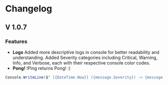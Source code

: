 # Changelog

## V 1.0.7

### Features

- **Logs** Added more descriptive logs in console for better readability and understanding. Added Severity categories including Critical, Warning, Info, and Verbose, each with their respective console color codes.
- **Pong!** !Ping returns Pong! :)

```C#
Console.WriteLine($" [{DateTime.Now}] ({message.Severity}) -> {message.Source}: {message.Message}");
```
